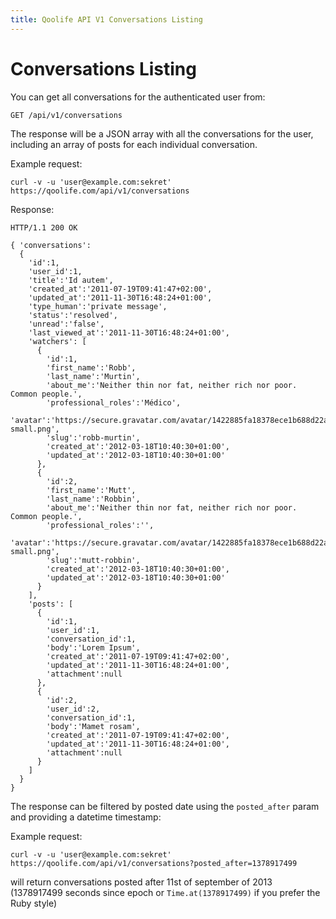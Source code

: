 ```yaml
---
title: Qoolife API V1 Conversations Listing
---
```


# Conversations Listing

You can get all conversations for the authenticated user from:

    GET /api/v1/conversations

The response will be a JSON array with all the conversations for the user, including an array of posts for each individual conversation.

Example request:

    curl -v -u 'user@example.com:sekret' https://qoolife.com/api/v1/conversations

Response:

    HTTP/1.1 200 OK

    { 'conversations':
      {
        'id':1,
        'user_id':1,
        'title':'Id autem',
        'created_at':'2011-07-19T09:41:47+02:00',
        'updated_at':'2011-11-30T16:48:24+01:00',
        'type_human':'private message',
        'status':'resolved',
        'unread':'false',
        'last_viewed_at':'2011-11-30T16:48:24+01:00',
        'watchers': [
          {
            'id':1,
            'first_name':'Robb',
            'last_name':'Murtin',
            'about_me':'Neither thin nor fat, neither rich nor poor. Common people.',
            'professional_roles':'Médico',
            'avatar':'https://secure.gravatar.com/avatar/1422885fa18378ece1b688d22abd551f.jpg%3Fsize=48&d=https://qoolife.com/assets/icons/avatar-small.png',
            'slug':'robb-murtin',
            'created_at':'2012-03-18T10:40:30+01:00',
            'updated_at':'2012-03-18T10:40:30+01:00'
          },
          {
            'id':2,
            'first_name':'Mutt',
            'last_name':'Robbin',
            'about_me':'Neither thin nor fat, neither rich nor poor. Common people.',
            'professional_roles':'',
            'avatar':'https://secure.gravatar.com/avatar/1422885fa18378ece1b688d22abd551f.jpg%3Fsize=48&d=https://qoolife.com/assets/icons/avatar-small.png',
            'slug':'mutt-robbin',
            'created_at':'2012-03-18T10:40:30+01:00',
            'updated_at':'2012-03-18T10:40:30+01:00'
          }
        ],
        'posts': [
          {
            'id':1,
            'user_id':1,
            'conversation_id':1,
            'body':'Lorem Ipsum',
            'created_at':'2011-07-19T09:41:47+02:00',
            'updated_at':'2011-11-30T16:48:24+01:00',
            'attachment':null
          },
          {
            'id':2,
            'user_id':2,
            'conversation_id':1,
            'body':'Mamet rosam',
            'created_at':'2011-07-19T09:41:47+02:00',
            'updated_at':'2011-11-30T16:48:24+01:00',
            'attachment':null
          }
        ]
      }
    }


The response can be filtered by posted date using the ```posted_after``` param and providing a datetime timestamp:

Example request:

    curl -v -u 'user@example.com:sekret' https://qoolife.com/api/v1/conversations?posted_after=1378917499

will return conversations posted after 11st of september of 2013 (1378917499 seconds since epoch or ``Time.at(1378917499)`` if you prefer the Ruby style)